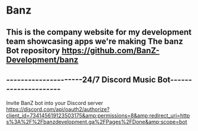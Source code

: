 # Banz
This is the company website for my development team showcasing apps we're making
The banz Bot repository https://github.com/BanZ-Development/banz
----------------------------------------------------------------
---------------------24/7 Discord Music Bot---------------------
----------------------------------------------------------------
Invite BanZ bot into your Discord server https://discord.com/api/oauth2/authorize?client_id=734145619123503175&amp;permissions=8&amp;redirect_uri=https%3A%2F%2Fbanzdevelopment.ga%2FPages%2FDone&amp;scope=bot

